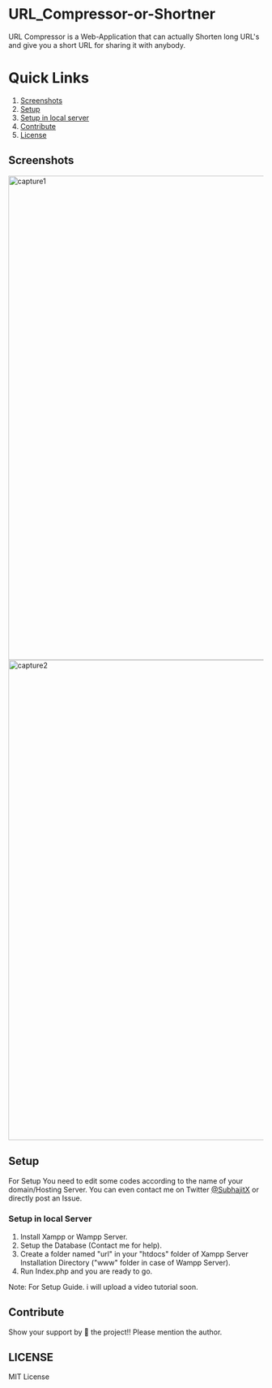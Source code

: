 # URL_Compressor-or-Shortner
URL Compressor is a Web-Application that can actually Shorten long URL's and give you a short URL for sharing it with anybody. 

# Quick Links
 1. [Screenshots](#screenshots)
 2. [Setup](#setup)
 3. [Setup in local server](#setup-in-local-server)
 4. [Contribute](#contribute)
 5. [License](#license)

## Screenshots
<img width="955" alt="capture1" src="https://user-images.githubusercontent.com/27961735/38726366-981637e2-3f27-11e8-8930-94364c62c14b.PNG">

<img width="947" alt="capture2" src="https://user-images.githubusercontent.com/27961735/38726364-97d8010c-3f27-11e8-92e6-665d3272db32.PNG">

## Setup

For Setup You need to edit some codes according to the name of your domain/Hosting Server.
You can even contact me on Twitter [@SubhajitX](www.twitter.com/SubhajitX) or directly post an Issue.

### Setup in local Server
1. Install Xampp or Wampp Server.
2. Setup the Database (Contact me for help).
3. Create a folder named "url" in your "htdocs" folder of Xampp Server Installation Directory ("www" folder in case of Wampp Server).
4. Run Index.php and you are ready to go.

Note: For Setup Guide. i will upload a video tutorial soon.

## Contribute

Show your support by 🌟 the project!!
Please mention the author.

## LICENSE
MIT License
